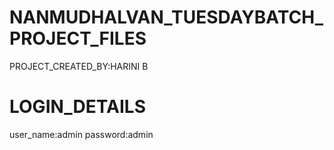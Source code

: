 # NANMUDHALVAN_TUESDAYBATCH_PROJECT_FILES
PROJECT_CREATED_BY:HARINI B
# LOGIN_DETAILS 
user_name:admin
password:admin
